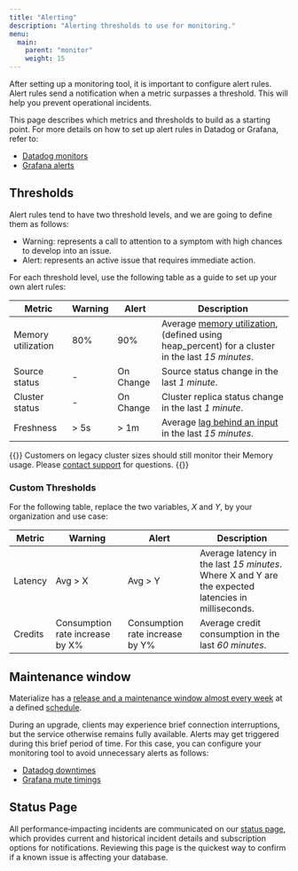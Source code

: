 ```yaml
---
title: "Alerting"
description: "Alerting thresholds to use for monitoring."
menu:
  main:
    parent: "monitor"
    weight: 15
---
```


After setting up a monitoring tool, it is important to configure alert rules. Alert rules send a notification when a metric surpasses a threshold. This will help you prevent operational incidents.

This page describes which metrics and thresholds to build as a starting point. For more details on how to set up alert rules in Datadog or Grafana, refer to:

 * [Datadog monitors](https://docs.datadoghq.com/monitors/)
 * [Grafana alerts](https://grafana.com/docs/grafana/latest/alerting/fundamentals/)

## Thresholds

Alert rules tend to have two threshold levels, and we are going to define them as follows:
 * Warning: represents a call to attention to a symptom with high chances to develop into an issue.
 * Alert: represents an active issue that requires immediate action.

For each threshold level, use the following table as a guide to set up your own alert rules:

Metric | Warning | Alert | Description
-- | -- | -- | --
Memory utilization | 80% | 90% | Average [memory utilization](https://materialize.com/docs/sql/system-catalog/mz_internal/#mz_cluster_replica_utilization), (defined using heap_percent) for a cluster in the last *15 minutes*.
Source status | - | On Change | Source status change in the last *1 minute*.
Cluster status | - | On Change | Cluster replica status change in the last *1 minute*.
Freshness | > 5s | > 1m | Average [lag behind an input](/sql/system-catalog/mz_internal/#mz_materialization_lag) in the last *15 minutes*.

{{<note>}}
Customers on legacy cluster sizes should still monitor their Memory usage. Please [contact support](/support/) for questions.
{{</note>}}

### Custom Thresholds

For the following table, replace the two variables, _X_ and _Y_, by your organization and use case:

Metric | Warning | Alert | Description
-- | -- | -- | --
Latency | Avg > X | Avg > Y | Average latency in the last *15 minutes*. Where X and Y are the expected latencies in milliseconds.
Credits | Consumption rate increase by X% | Consumption rate increase by Y% | Average credit consumption in the last *60 minutes*.

## Maintenance window

Materialize has a [release and a maintenance window almost every week](/releases/) at a defined [schedule](/releases/#schedule).

During an upgrade, clients may experience brief connection interruptions, but the service otherwise remains fully available. Alerts may get triggered during this brief period of time. For this case, you can configure your monitoring tool to avoid unnecessary alerts as follows:

* [Datadog downtimes](https://docs.datadoghq.com/monitors/downtimes/)
* [Grafana mute timings](https://grafana.com/docs/grafana/latest/alerting/manage-notifications/mute-timings/)

## Status Page

All performance‑impacting incidents are communicated on our [status page](https://status.materialize.com/), which provides current and historical incident details and subscription options for notifications. Reviewing this page is the quickest way to confirm if a known issue is affecting your database.
